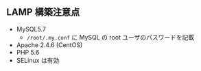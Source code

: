 ## LAMP 構築注意点
- MySQL5.7
  - `/root/.my.conf` に MySQL の root ユーザのパスワードを記載
- Apache 2.4.6 (CentOS)
- PHP 5.6
- SELinux は有効
